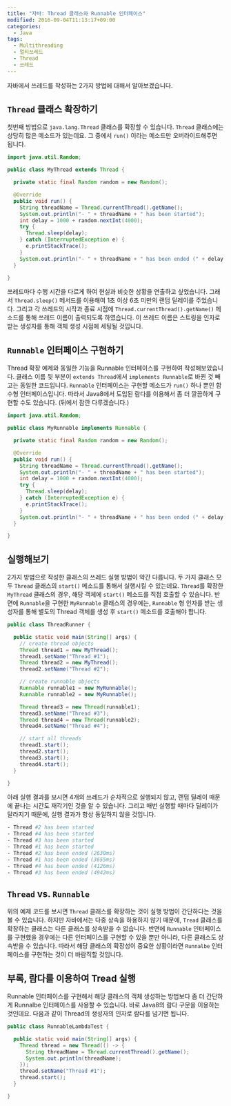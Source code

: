 ```yaml
---
title: "자바: Thread 클래스와 Runnable 인터페이스"
modified: 2016-09-04T11:13:17+09:00
categories: 
  - Java
tags:
  - Multithreading
  - 멀티쓰레드
  - Thread
  - 쓰레드
---
```


자바에서 쓰레드를 작성하는 2가지 방법에 대해서 알아보겠습니다.

## `Thread` 클래스 확장하기

첫번째 방법으로 `java.lang.Thread` 클래스를 확장할 수 있습니다.
`Thread` 클래스에는 상당히 많은 메소드가 있는데요.
그 중에서 `run()` 이라는 메소드만 오버라이드해주면 됩니다.

```java
import java.util.Random;

public class MyThread extends Thread {

  private static final Random random = new Random();

  @Override
  public void run() {
    String threadName = Thread.currentThread().getName();
    System.out.println("- " + threadName + " has been started");
    int delay = 1000 + random.nextInt(4000);
    try {
      Thread.sleep(delay);
    } catch (InterruptedException e) {
      e.printStackTrace();
    }
    System.out.println("- " + threadName + " has been ended (" + delay + "ms)");
  }

}
```

쓰레드마다 수행 시간을 다르게 하여 현실과 비슷한 상황을 연출하고 싶었습니다.
그래서 `Thread.sleep()` 메서드를 이용해여 1초 이상 6초 미만의 랜덤 딜레이를 주었습니다.
그리고 각 쓰레드의 시작과 종료 시점에 `Thread.currentThread().getName()` 메소드를 통해 쓰레드 이름이 출력되도록 하였습니다.
이 쓰레드 이름은 스트링을 인자로 받는 생성자를 통해 객체 생성 시점에 세팅될 것입니다.

## `Runnable` 인터페이스 구현하기

Thread 확장 예제와 동일한 기능을 Runnable 인터페이스를 구현하여 작성해보았습니다.
클래스 이름 뒷 부분이 `extends Thread`에서 `implements Runnable`로 바뀐 것 빼고는 동일한 코드입니다.
`Runnable` 인터페이스는 구현할 메소드가 `run()` 하나 뿐인 함수형 인터페이스입니다.
따라서 Java8에서 도입된 람다를 이용해서 좀 더 깔끔하게 구현할 수도 있습니다. (뒤에서 잠깐 다루겠습니다.)

```java
import java.util.Random;

public class MyRunnable implements Runnable {

  private static final Random random = new Random();

  @Override
  public void run() {
    String threadName = Thread.currentThread().getName();
    System.out.println("- " + threadName + " has been started");
    int delay = 1000 + random.nextInt(4000);
    try {
      Thread.sleep(delay);
    } catch (InterruptedException e) {
      e.printStackTrace();
    }
    System.out.println("- " + threadName + " has been ended (" + delay + "ms)");
  }

}
```

## 실행해보기

2가지 방법으로 작성한 클래스의 쓰레드 실행 방법이 약간 다릅니다.
두 가지 클래스 모두 `Thread` 클래스의 `start()` 메소드를 통해서 실행시킬 수 있는데요.
`Thread`를 확장한 `MyThread` 클래스의 경우, 해당 객체에 `start()` 메소드를 직접 호출할 수 있습니다.
반면에 `Runnable`을 구현한 `MyRunnable` 클래스의 경우에는, `Runnable` 형 인자를 받는 생성자를 통해 별도의 Thread 객체를 생성 후 `start()` 메소드를 호출해야 합니다.

```java
public class ThreadRunner {

  public static void main(String[] args) {
    // create thread objects
    Thread thread1 = new MyThread();
    thread1.setName("Thread #1");
    Thread thread2 = new MyThread();
    thread2.setName("Thread #2");

    // create runnable objects
    Runnable runnable1 = new MyRunnable();
    Runnable runnable2 = new MyRunnable();

    Thread thread3 = new Thread(runnable1);
    thread3.setName("Thread #3");
    Thread thread4 = new Thread(runnable2);
    thread4.setName("Thread #4");

    // start all threads
    thread1.start();
    thread2.start();
    thread3.start();
    thread4.start();
  }

}
```

아래 실행 결과를 보시면 4개의 쓰레드가 순차적으로 실행되지 않고, 랜덤 딜레이 때문에 끝나는 시간도 재각기인 것을 알 수 있습니다.
그리고 매번 실행할 때마다 딜레이가 달라지기 때문에, 실행 결과가 항상 동일하지 않을 것입니다.

```bash
- Thread #2 has been started
- Thread #4 has been started
- Thread #3 has been started
- Thread #1 has been started
- Thread #2 has been ended (2630ms)
- Thread #1 has been ended (3655ms)
- Thread #4 has been ended (4126ms)
- Thread #3 has been ended (4942ms)
```

## `Thread` vs. `Runnable`

위의 예제 코드를 보시면 `Thread` 클래스를 확장하는 것이 실행 방법이 간단하다는 것을 볼 수 있습니다.
하지만 자바에서는 다중 상속을 하용하지 않기 때문에, `Tread` 클래스를 확장하는 클래스는 다른 클래스를 상속받을 수 없습니다.
반면에 `Runnable` 인터페이스를 구현했을 경우에는 다른 인터페이스를 구현할 수 있을 뿐만 아니라, 다른 클래스도 상속받을 수 있습니다.
따라서 해당 클래스의 확장성이 중요한 상황이라면 `Runnalbe` 인터페이스를 구현하는 것이 더 바람직할 것입니다.

## 부록, 람다를 이용하여 Tread 실행

Runnable 인터페이스를 구현해서 해당 클래스의 객체 생성하는 방법보다 좀 더 간단하게 Runnalbe 인터페이스를 사용할 수 있습니다.
바로 Java8의 람다 구문을 이용하는 것인데요.
다음과 같이 Thread의 생성자의 인자로 람다를 넘기면 됩니다.

```java
public class RunnableLambdaTest {

  public static void main(String[] args) {
    Thread thread = new Thread(() -> {
      String threadName = Thread.currentThread().getName();
      System.out.println(threadName);
    });
    thread.setName("Thread #1");
    thread.start();
  }

}
```
